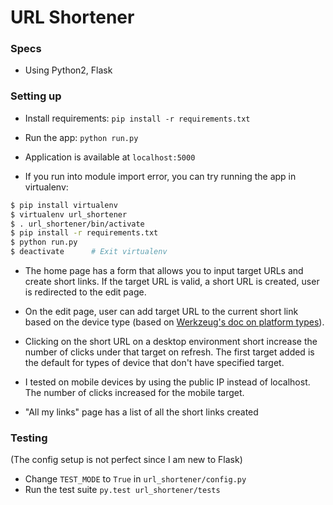 URL Shortener
============

### Specs
- Using Python2, Flask


### Setting up
- Install requirements: `pip install -r requirements.txt`   
- Run the app: `python run.py`   
- Application is available at `localhost:5000`  

- If you run into module import error, you can try running the app in virtualenv:
```sh
$ pip install virtualenv
$ virtualenv url_shortener
$ . url_shortener/bin/activate
$ pip install -r requirements.txt
$ python run.py
$ deactivate      # Exit virtualenv
```

- The home page has a form that allows you to input target URLs and create short links. If the target URL is valid, a short URL is created, user is redirected to the edit page.

- On the edit page, user can add target URL to the current short link based on the device type (based on [Werkzeug's doc on platform types](http://werkzeug.pocoo.org/docs/0.11/utils/#module-werkzeug.useragents)).

- Clicking on the short URL on a desktop environment short increase the number of clicks under that target on refresh. The first target added is the default for types of device that don't have specified target.

- I tested on mobile devices by using the public IP instead of localhost. The number of clicks increased for the mobile target.

- "All my links" page has a list of all the short links created

### Testing
(The config setup is not perfect since I am new to Flask)
- Change `TEST_MODE` to `True` in `url_shortener/config.py`
- Run the test suite `py.test url_shortener/tests`
